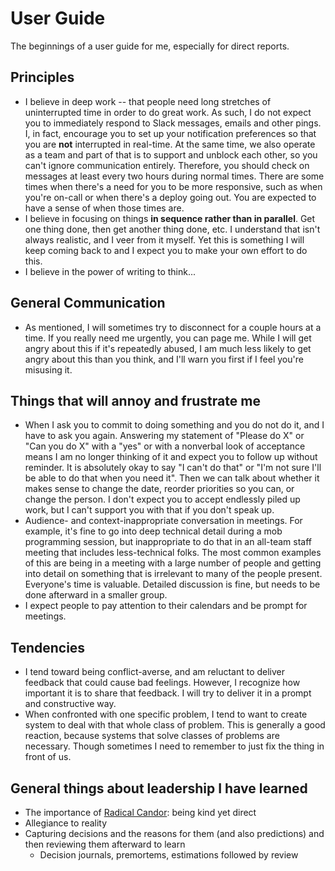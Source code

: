 # User Guide

The beginnings of a user guide for me, especially for direct reports.

## Principles
* I believe in deep work -- that people need long stretches of uninterrupted time in order to do great work. As such, I do not expect you to immediately respond to Slack messages, emails and other pings. I, in fact, encourage you to set up your notification preferences so that you are **not** interrupted in real-time. At the same time, we also operate as a team and part of that is to support and unblock each other, so you can't ignore communication entirely. Therefore, you should check on messages at least every two hours during normal times. There are some times when there's a need for you to be more responsive, such as when you're on-call or when there's a deploy going out. You are expected to have a sense of when those times are.
* I believe in focusing on things **in sequence rather than in parallel**. Get one thing done, then get another thing done, etc. I understand that isn't always realistic, and I veer from it myself. Yet this is something I will keep coming back to and I expect you to make your own effort to do this.
* I believe in the power of writing to think...

## General Communication
* As mentioned, I will sometimes try to disconnect for a couple hours at a time. If you really need me urgently, you can page me. While I will get angry about this if it's repeatedly abused, I am  much less likely to get angry about this than you think, and I'll warn you first if I feel you're misusing it. 

## Things that will annoy and frustrate me
* When I ask you to commit to doing something and you do not do it, and I have to ask you again. Answering my statement of "Please do X" or "Can you do X" with a "yes" or with a nonverbal look of acceptance means I am no longer thinking of it and expect you to follow up without reminder. It is absolutely okay to say "I can't do that" or "I'm not sure I'll be able to do that when you need it". Then we can talk about whether it makes sense to change the date, reorder priorities so you can, or change the person. I don't expect you to accept endlessly piled up work, but I can't support you with that if you don't speak up.
* Audience- and context-inappropriate conversation in meetings. For example, it's fine to go into deep technical detail during a mob programming session, but inappropriate to do that in an all-team staff meeting that includes less-technical folks. The most common examples of this are being in a meeting with a large number of people and getting into detail on something that is irrelevant to many of the people present. Everyone's time is valuable. Detailed discussion is fine, but needs to be done afterward in a smaller group.
* I expect people to pay attention to their calendars and be prompt for meetings.

## Tendencies
* I tend toward being conflict-averse, and am reluctant to deliver feedback that could cause bad feelings. However, I recognize how important it is to share that feedback. I will try to deliver it in a prompt and constructive way.
* When confronted with one specific problem, I tend to want to create system to deal with that whole class of problem. This is generally a good reaction, because systems that solve classes of problems are necessary. Though sometimes I need to remember to just fix the thing in front of us.

## General things about leadership I have learned
* The importance of [Radical Candor](https://www.radicalcandor.com/our-approach/): being kind yet direct
* Allegiance to reality
* Capturing decisions and the reasons for them (and also predictions) and then reviewing them afterward to learn
  * Decision journals, premortems, estimations followed by review

